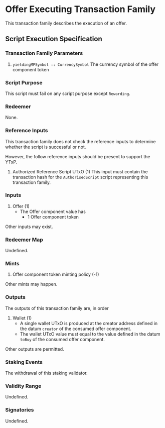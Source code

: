 # Offer Executing Transaction Family

This transaction family describes the execution of an offer.

## Script Execution Specification

### Transaction Family Parameters

1. `yieldingMPSymbol :: CurrencySymbol`
  The currency symbol of the offer component token

### Script Purpose

This script must fail on any script purpose except `Rewarding`.

### Redeemer

None.

### Reference Inputs

This transaction family does not check the reference inputs to determine whether the script is successful or not.

However, the follow reference inputs should be present to support the YTxP.

1. Authorized Reference Script UTxO (1)
This input must contain the transaction hash for the `AuthorisedScript` script representing this transaction family.

### Inputs

1. Offer (1)
    - The Offer component value has
      - 1 Offer component token

Other inputs may exist.

### Redeemer Map

Undefined.

### Mints

1. Offer component token minting policy (-1)

Other mints may happen.

### Outputs

The outputs of this transaction family are, in order

1. Wallet (1)
    - A single wallet UTxO is produced at the creator address defined in the datum `creator` of the consumed offer component.
    - The wallet UTxO value must equal to the value defined in the datum `toBuy` of the consumed offer component.

Other outputs are permitted.

### Staking Events

The withdrawal of this staking validator.

### Validity Range

Undefined.

### Signatories

Undefined.
